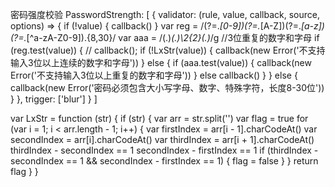 密码强度校验
  PasswordStrength: [
    {
      validator: (rule, value, callback, source, options) => {
        if (!value) {
          callback()
        }
        var reg = /(?=.*[0-9])(?=.*[A-Z])(?=.*[a-z])(?=.*[^a-zA-Z0-9]).{8,30}/
        var aaa = /(.)*(.)\2{2}(.)*/g //3位重复的数字和字母
        if (reg.test(value)) {
          // callback();
          if (!LxStr(value)) {
            callback(new Error('不支持输入3位以上连续的数字和字母'))
          } else {
            if (aaa.test(value)) {
              callback(new Error('不支持输入3位以上重复的数字和字母'))
            } else callback()
          }
        } else {
          callback(new Error('密码必须包含大小写字母、数字、特殊字符，长度8-30位'))
        }
      },
      trigger: ['blur']
    }
  ]



  
var LxStr = function (str) {
  if (str) {
    var arr = str.split('')
    var flag = true
    for (var i = 1; i < arr.length - 1; i++) {
      var firstIndex = arr[i - 1].charCodeAt()
      var secondIndex = arr[i].charCodeAt()
      var thirdIndex = arr[i + 1].charCodeAt()
      thirdIndex - secondIndex == 1
      secondIndex - firstIndex == 1
      if (thirdIndex - secondIndex == 1 && secondIndex - firstIndex == 1) {
        flag = false
      }
    }
    return flag
  }
}